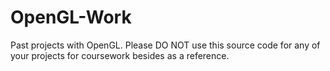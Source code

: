 # OpenGL-Work
Past projects with OpenGL. Please DO NOT use this source code for any of your projects for coursework besides as a reference.
